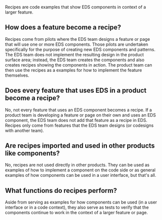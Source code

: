 Recipes are code examples that show EDS components in context of a larger feature.

## How does a feature become a recipe?

Recipes come from pilots where the EDS team designs a feature or page that will use one or more EDS components. Those pilots are undertaken specifically for the purpose of creating new EDS components and patterns. The EDS team does not implement the resulting design in the product surface area; instead, the EDS team creates the components and also creates recipes showing the components in action. The product team can then use the recipes as a examples for how to implement the feature themselves.

## Does every feature that uses EDS in a product become a recipe?

No, not every feature that uses an EDS component becomes a recipe. If a product team is developing a feature or page on their own and uses an EDS component, the EDS team does not add that feature as a recipe in EDS. Recipes only come from features that the EDS team designs (or codesigns with another team).

## Are recipes imported and used in other products like components?

No, recipes are not used directly in other products. They can be used as examples of how to implement a component on the code side or as general examples of how components can be used in a user interface, but that's all.

## What functions do recipes perform?

Aside from serving as examples for how components can be used (in a user interface or in a code context), they also serve as tests to verify that the components continue to work in the context of a larger feature or page.
